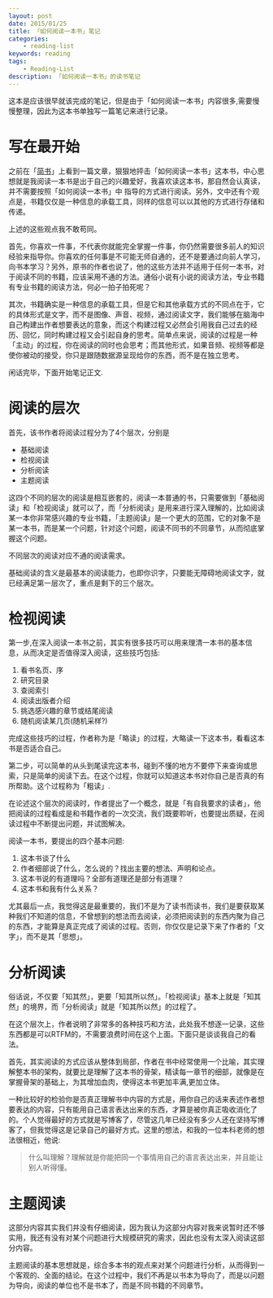 ```yaml
---
layout: post
date: 2015/01/25
title: 「如何阅读一本书」笔记
categories: 
    - reading-list
keywords: reading
tags: 
    - Reading-List
description: 「如何阅读一本书」的读书笔记
---
```


这本是应该很早就该完成的笔记，但是由于「如何阅读一本书」内容很多,需要慢慢整理，因此为这本书单独写一篇笔记来进行记录。

# 写在最开始

之前在「[简书][]」上看到一篇文章，狠狠地抨击「如何阅读一本书」这本书，中心思想就是我阅读一本书是出于自己的兴趣爱好，我喜欢读这本书，那自然会认真读，并不需要按照「如何阅读一本书」中 指导的方式进行阅读。另外，文中还有个观点是，书籍仅仅是一种信息的承载工具，同样的信息可以以其他的方式进行存储和传递。

上述的这些观点我不敢苟同。

首先，你喜欢一件事，不代表你就能完全掌握一件事，你仍然需要很多前人的知识经验来指导你。你喜欢的任何事是不可能无师自通的，还不是要通过向前人学习，向书本学习？另外，原书的作者也说了，他的这些方法并不适用于任何一本书，对于阅读不同的书籍，应该采用不通的方法。通俗小说有小说的阅读方法，专业书籍有专业书籍的阅读方法，何必一拍子拍死呢？


其次，书籍确实是一种信息的承载工具，但是它和其他承载方式的不同点在于，它的具体形式是文字，而不是图像、声音、视频，通过阅读文字，我们能够在脑海中自己构建出作者想要表达的意象，而这个构建过程又必然会引用我自己过去的经历、回忆，同时构建过程又会引起自身的思考。简单点来说，阅读的过程是一种「主动」的过程，你在阅读的同时也会思考；而其他形式，如果音频、视频等都是使你被动的接受，你只是跟随数据源呈现给你的东西，而不是在独立思考。


闲话完毕，下面开始笔记正文.

# 阅读的层次

首先，该书作者将阅读过程分为了4个层次，分别是

- 基础阅读
- 检视阅读
- 分析阅读
- 主题阅读


这四个不同的层次的阅读是相互嵌套的，阅读一本普通的书，只需要做到「基础阅读」和「检视阅读」就可以了，而「分析阅读」是用来进行深入理解的，比如阅读某一本你非常感兴趣的专业书籍，「主题阅读」是一个更大的范围，它的对象不是某一本书，而是某一个问题，针对这个问题，阅读不同书的不同章节，从而彻底掌握这个问题。

不同层次的阅读对应不通的阅读需求。

基础阅读的含义是最基本的阅读能力，也即你识字，只要能无障碍地阅读文字，就已经满足第一层次了，重点是剩下的三个层次。

# 检视阅读

第一步,在深入阅读一本书之前，其实有很多技巧可以用来理清一本书的基本信息，从而决定是否值得深入阅读，这些技巧包括:

1. 看书名页、序
2. 研究目录
3. 查阅索引
4. 阅读出版者介绍
5. 挑选感兴趣的章节或结尾阅读
6. 随机阅读某几页(随机采样?)

完成这些技巧的过程，作者称为是「略读」的过程，大略读一下这本书，看看这本书是否适合自己。

第二步，可以简单的从头到尾读完这本书，碰到不懂的地方不要停下来查询或思索，只是简单的阅读下去。在这个过程，你就可以知道这本书对你自己是否真的有所帮助。这个过程称为「粗读」.

在论述这个层次的阅读时，作者提出了一个概念，就是「有自我要求的读者」，他把阅读的过程看成是和书籍作者的一次交流，我们既要聆听，也要提出质疑，在阅读过程中不断提出问题，并试图解决。

阅读一本书，要提出的四个基本问题:

1. 这本书谈了什么
2. 作者细部说了什么，怎么说的？找出主要的想法、声明和论点。
3. 这本书说的有道理吗？全部有道理还是部分有道理？
4. 这本书和我有什么关系？

尤其最后一点，我觉得这是最重要的，我们不是为了读书而读书，我们是要获取某种我们不知道的信息，不曾想到的想法而去阅读，必须把阅读到的东西内聚为自己的东西，才能算是真正完成了阅读的过程。否则，你仅仅是记录下来了作者的「文字」，而不是其「思想」。


# 分析阅读

俗话说，不仅要「知其然」，更要「知其所以然」。「检视阅读」基本上就是「知其然」的境界，而「分析阅读」就是「知其所以然」的过程了。

在这个层次上，作者说明了非常多的各种技巧和方法，此处我不想逐一记录，这些东西都是可以RTFM的，不需要浪费时间在这个上面。下面只是谈谈我自己的看法。

首先，其实阅读的方式应该从整体到局部，作者在书中经常使用一个比喻，其实理解整本书的架构，就要比是理解了这本书的骨架，精读每一章节的细部，就像是在掌握骨架的基础上，为其增加血肉，使得这本书更加丰满,更加立体。

一种比较好的检验你是否真正理解书中内容的方式是，用你自己的话来表述作者想要表达的内容，只有能用自己语言表达出来的东西，才算是被你真正吸收消化了的。个人觉得最好的方式就是写博客了，尽管这几年已经没有多少人还在坚持写博客了，但我觉得这是记录自己的最好方式。这里的想法，和我的一位本科老师的想法很相近，他说:

> 什么叫理解？理解就是你能把同一个事情用自己的语言表达出来，并且能让别人听得懂。

# 主题阅读

这部分内容其实我们并没有仔细阅读，因为我认为这部分内容对我来说暂时还不够实用，我还有没有对某个问题进行大规模研究的需求，因此也没有太深入阅读这部分内容。

主题阅读的基本思想就是，综合多本书的观点来对某个问题进行分析，从而得到一个客观的、全面的结论。在这个过程中，我们不再是以书本为导向了，而是以问题为导向，阅读的单位也不是书本了，而是不同书籍的不同章节。




[简书]: http://www.jianshu.com/


